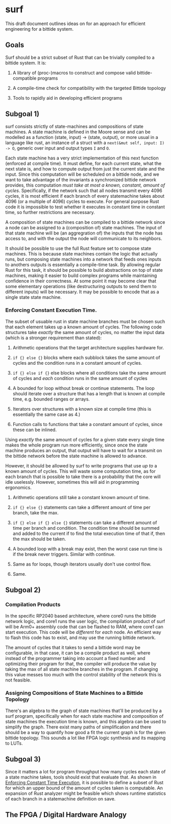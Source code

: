 # surf

This draft document outlines ideas on for an approach for efficient engineering for a bittide system.

## Goals

Surf should be a strict subset of Rust that can be trivially compiled to a bittide system. It is:

1) A library of (proc-)macros to construct and compose valid bittide-compatible programs

2) A compile-time check for compatibility with the targeted Bittide topology

3) Tools to rapidly aid in developing efficient programs

## Subgoal 1)

surf consists strictly of state-machines and compositions of state machines. A state machine is defined in the Moore sense and can be modelled as a function (state, input) -> (state, output), or more usual in a language like rust, an instance of a struct with a `next(&mut self, input: I) -> O`, generic over input and output types `I` and `O`.

Each state machine has a very strict implementation of this next function (enforced at compile time). It must define, for each current state, what the next state is, and how to compute output from just the current state and the input. Since this computation will be scheduled on a bittide node, and we want to take advantage of the invariants a synchronized bittide network provides, this computation _must take at most a known, constant, amount of cycles_. Specifically, if the network such that all nodes transmit every 4096 cycles, it is most efficient if each branch of every statemachine takes about 4096 (or a multiple of 4096) cycles to execute. For general purpose Rust code it is impossible to test whether it executes in constant time in constant time, so further restrictions are necessary.

A composition of state machines can be compiled to a bittide network since a node can be assigned to a (composition of) state machines. The input of that state machine will be (an aggregration of) the inputs that the node has access to, and with the output the node will communicate to its neighbors.

It should be possible to use the full Rust feature set to compose state machines. This is because state machines contain the logic that actually runs, but composing state machines into a network that feeds ones inputs to anothers outputs is essentially a compile-time task. By allowing regular Rust for this task, it should be possible to build abstractions on top of state machines, making it easier to build complex programs while maintaining confidence in their correctness. At some point it may become clear that some elementary operations (like destructuring outputs to send them to different inputs) will be necessary. It may be possible to encode that as a single state state machine. 

### Enforcing Constant Execution Time.

The subset of usuable rust in state machine branches must be chosen such that each element takes up a known amount of cycles. The following code structures take _exactly_ the same amount of cycles, no matter the input data (which is a stronger requirement than stated):

1) Arithmetic operations that the target architecture supplies hardware for.

2) `if {} else {}` blocks where each subblock takes the same amount of cycles and the condition runs in a constant amount of cycles.

3) `if {} else if {}` else blocks where all conditions take the same amount of cycles and _each_ condition runs in the same amount of cycles

4) A bounded for loop without break or continue statements. The loop should iterate over a structure that has a length that is known at compile time, e.g. bounded ranges or arrays.

5) Iterators over structures with a known size at compile time (this is essentially the same case as 4.)

6) Function calls to functions that take a constant amount of cycles, since these can be inlined.

Using _exactly_ the same amount of cycles for a given state every single time makes the whole program run more efficiently, since once the state machine produces an output, that output will have to wait for a transmit on the bittide network before the state machine is allowed to advance.

However, it should be allowed by surf to write programs that use _up to_ a known amount of cycles. This will waste some computation time, as for each branch that is possible to take there is a probability that the core will idle uselessly. However, sometimes this will aid in programming ergonomics.

1) Arithmetic operations still take a constant known amount of time.

2) `if {} else {}` statements can take a different amount of time per branch, take the max.

3) `if {} else if {} else {}` statements can take a different amount of time per branch and condition. The condition time should be summed and added to the current if to find the total execution time of that if, then the max should be taken.

4) A bounded loop with a break may exist, then the worst case run time is if the break never triggers. Similar with continue.

5) Same as for loops, though iterators usually don't use control flow.

6) Same.

## Subgoal 2)

### Compilation Products

In the specific RP2040 based architecture, where core0 runs the bittide network logic, and core1 runs the user logic, the compilation product of surf will be Arm0+ assembly code that can be flashed to RAM, where core1 can start execution. This code will be _different_ for _each_ node. An efficient way to flash this code has to exist, and may use the running bittide network.

The amount of cycles that it takes to send a bittide word may be configurable, in that case, it can be a compile product as well, where instead of the programmer taking into account a fixed number and optimizing their program for that, the compiler will produce the value by taking the max of all state machine branches in the program. If changing this value messes too much with the control stability of the network this is not feasible.

### Assigning Compositions of State Machines to a Bittide Topology

There's an algebra to the graph of state machines that'll be produced by a surf program, specifically when for each state machine and composition of state machines the execution time is known, and this algebra can be used to simplify the graph. There exist many paths of simplification and there should be a way to quantify how good a fit the current graph is for the given bittide topology. This sounds a lot like FPGA logic synthesis and its mapping to LUTs.

## Subgoal 3)

Since it matters a lot for program throughput how many cycles each state of a state machine takes, tools should exist that evaluate that. As shown in [Enforcing Constant Time Execution](#enforcing-constant-execution-time), it is possible to define a subset of Rust for which an upper bound of the amount of cycles taken is computable. An expansion of Rust analyzer might be feasible which shows runtime statistics of each branch in a statemachine definition on save.

## The FPGA / Digital Hardware Analogy